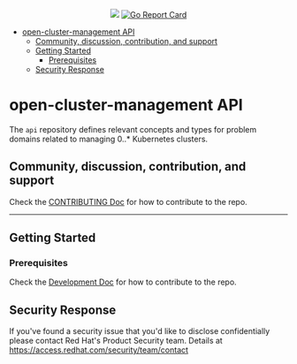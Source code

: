 <p align="center"><a href="http://35.227.205.240/?job=build_go-repo-template_postsubmit">
<!-- prow build badge, godoc, and go report card
<img alt="Build Status" src="http://[prow-website]/badge.svg?jobs=build-open-cluster-management-api-amd64-postsubmit">
-->
</a> <a href="https://godoc.org/open-cluster-management.io/api"><img src="https://godoc.org/open-cluster-management.io/api?status.svg"></a> <a href="https://goreportcard.com/report/open-cluster-management.io/api"><img alt="Go Report Card" src="https://goreportcard.com/badge/open-cluster-management.io/api" /></a> <a href="https://codecov.io/github/open-cluster-management-io/api?branch=main">
<!--
<img alt="Code Coverage" src="https://codecov.io/gh/IBM/go-repo-template/branch/master/graphs/badge.svg?branch=master" /></a>
<a href="https://quay.io/repository/open-cluster-management/go-repo-template-amd64"><img alt="Docker Repository on Quay" src="https://quay.io/repository/open-cluster-management/go-repo-template/status" /></a>
-->

</p>

- [open-cluster-management API](#open-cluster-management-api)
    - [Community, discussion, contribution, and support](#community-discussion-contribution-and-support)
    - [Getting Started](#getting-started)
        - [Prerequisites](#prerequisites)
    - [Security Response](#security-response)
<!--
        - [Troubleshooting](#troubleshooting)
      - [XXX References](#xxx-references)
  -->


<!-- END doctoc generated TOC please keep comment here to allow auto update -->

# open-cluster-management API

The `api` repository defines relevant concepts and types for problem domains related to managing 0..* Kubernetes clusters.

## Community, discussion, contribution, and support

Check the [CONTRIBUTING Doc](CONTRIBUTING.md) for how to contribute to the repo.

<!--

You can reach the maintainers of this project at:

- [#xxx on Slack](https://slack.com/signin?redir=%2Fmessages%2Fxxx)

-->

------

## Getting Started

### Prerequisites

Check the [Development Doc](docs/development.md) for how to contribute to the repo.

<!--
## XXX References

If you have any further question about xxx, please refer to
[XXX help documentation](docs/xxx_help.md) for further information.
-->

## Security Response
If you've found a security issue that you'd like to disclose confidentially please contact Red Hat's Product Security team. Details at https://access.redhat.com/security/team/contact

